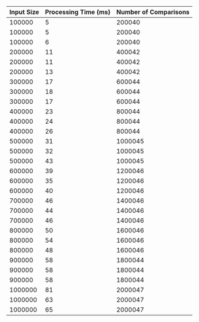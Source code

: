 | Input Size | Processing Time (ms) | Number of Comparisons |
| ---------- | -------------------- | --------------------- |
| 100000 | 5 | 200040
| 100000 | 5 | 200040
| 100000 | 6 | 200040
| 200000 | 11 | 400042
| 200000 | 11 | 400042
| 200000 | 13 | 400042
| 300000 | 17 | 600044
| 300000 | 18 | 600044
| 300000 | 17 | 600044
| 400000 | 23 | 800044
| 400000 | 24 | 800044
| 400000 | 26 | 800044
| 500000 | 31 | 1000045
| 500000 | 32 | 1000045
| 500000 | 43 | 1000045
| 600000 | 39 | 1200046
| 600000 | 35 | 1200046
| 600000 | 40 | 1200046
| 700000 | 46 | 1400046
| 700000 | 44 | 1400046
| 700000 | 46 | 1400046
| 800000 | 50 | 1600046
| 800000 | 54 | 1600046
| 800000 | 48 | 1600046
| 900000 | 58 | 1800044
| 900000 | 58 | 1800044
| 900000 | 58 | 1800044
| 1000000 | 81 | 2000047
| 1000000 | 63 | 2000047
| 1000000 | 65 | 2000047
